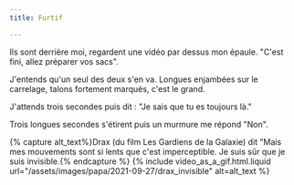 ```yaml
---
title: Furtif

---
```

Ils sont derrière moi, regardent une vidéo par dessus mon épaule. "C'est fini, allez préparer vos sacs". 

J'entends qu'un seul des deux s'en va. Longues enjambées sur le carrelage, talons fortement marqués, c'est le grand.

J'attends trois secondes puis dit : "Je sais que tu es toujours là." 

Trois longues secondes s'étirent puis un murmure me répond "Non".

{% capture alt_text%}Drax (du film Les Gardiens de la Galaxie) dit "Mais mes mouvements sont si lents que c'est imperceptible. Je suis sûr que je suis invisible.{% endcapture %} {% include video_as_a_gif.html.liquid
url="/assets/images/papa/2021-09-27/drax_invisible"
alt=alt_text
%}

